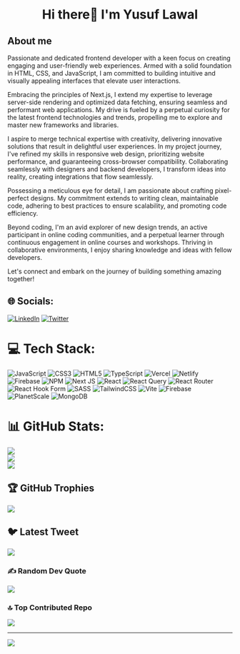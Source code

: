 # <p align="center">Hi there👋 I'm Yusuf Lawal</p>
## About me
Passionate and dedicated frontend developer with a keen focus on creating engaging and user-friendly web experiences. Armed with a solid foundation in HTML, CSS, and JavaScript, I am committed to building intuitive and visually appealing interfaces that elevate user interactions.

Embracing the principles of Next.js, I extend my expertise to leverage server-side rendering and optimized data fetching, ensuring seamless and performant web applications. My drive is fueled by a perpetual curiosity for the latest frontend technologies and trends, propelling me to explore and master new frameworks and libraries.

I aspire to merge technical expertise with creativity, delivering innovative solutions that result in delightful user experiences. In my project journey, I've refined my skills in responsive web design, prioritizing website performance, and guaranteeing cross-browser compatibility. Collaborating seamlessly with designers and backend developers, I transform ideas into reality, creating integrations that flow seamlessly.

Possessing a meticulous eye for detail, I am passionate about crafting pixel-perfect designs. My commitment extends to writing clean, maintainable code, adhering to best practices to ensure scalability, and promoting code efficiency.

Beyond coding, I'm an avid explorer of new design trends, an active participant in online coding communities, and a perpetual learner through continuous engagement in online courses and workshops. Thriving in collaborative environments, I enjoy sharing knowledge and ideas with fellow developers.

Let's connect and embark on the journey of building something amazing together!



## 🌐 Socials:
[![LinkedIn](https://img.shields.io/badge/LinkedIn-%230077B5.svg?logo=linkedin&logoColor=white)](https://linkedin.com/in/https://www.linkedin.com/in/yusuf-lawal-2b5ab6241/) [![Twitter](https://img.shields.io/badge/Twitter-%231DA1F2.svg?logo=Twitter&logoColor=white)](https://twitter.com/https://twitter.com/yusuf_Designs) 

# 💻 Tech Stack:
![JavaScript](https://img.shields.io/badge/javascript-%23323330.svg?style=for-the-badge&logo=javascript&logoColor=%23F7DF1E) ![CSS3](https://img.shields.io/badge/css3-%231572B6.svg?style=for-the-badge&logo=css3&logoColor=white) ![HTML5](https://img.shields.io/badge/html5-%23E34F26.svg?style=for-the-badge&logo=html5&logoColor=white) ![TypeScript](https://img.shields.io/badge/typescript-%23007ACC.svg?style=for-the-badge&logo=typescript&logoColor=white) ![Vercel](https://img.shields.io/badge/vercel-%23000000.svg?style=for-the-badge&logo=vercel&logoColor=white) ![Netlify](https://img.shields.io/badge/netlify-%23000000.svg?style=for-the-badge&logo=netlify&logoColor=#00C7B7) ![Firebase](https://img.shields.io/badge/firebase-%23039BE5.svg?style=for-the-badge&logo=firebase) ![NPM](https://img.shields.io/badge/NPM-%23CB3837.svg?style=for-the-badge&logo=npm&logoColor=white) ![Next JS](https://img.shields.io/badge/Next-black?style=for-the-badge&logo=next.js&logoColor=white) ![React](https://img.shields.io/badge/react-%2320232a.svg?style=for-the-badge&logo=react&logoColor=%2361DAFB) ![React Query](https://img.shields.io/badge/-React%20Query-FF4154?style=for-the-badge&logo=react%20query&logoColor=white) ![React Router](https://img.shields.io/badge/React_Router-CA4245?style=for-the-badge&logo=react-router&logoColor=white) ![React Hook Form](https://img.shields.io/badge/React%20Hook%20Form-%23EC5990.svg?style=for-the-badge&logo=reacthookform&logoColor=white) ![SASS](https://img.shields.io/badge/SASS-hotpink.svg?style=for-the-badge&logo=SASS&logoColor=white) ![TailwindCSS](https://img.shields.io/badge/tailwindcss-%2338B2AC.svg?style=for-the-badge&logo=tailwind-css&logoColor=white) ![Vite](https://img.shields.io/badge/vite-%23646CFF.svg?style=for-the-badge&logo=vite&logoColor=white) ![Firebase](https://img.shields.io/badge/Firebase-039BE5?style=for-the-badge&logo=Firebase&logoColor=white) ![PlanetScale](https://img.shields.io/badge/planetscale-%23000000.svg?style=for-the-badge&logo=planetscale&logoColor=white) ![MongoDB](https://img.shields.io/badge/MongoDB-%234ea94b.svg?style=for-the-badge&logo=mongodb&logoColor=white)
# 📊 GitHub Stats:
![](https://github-readme-stats.vercel.app/api?username=YusufsDesigns&theme=radical&hide_border=true&include_all_commits=true&count_private=true)<br/>
![](https://github-readme-streak-stats.herokuapp.com/?user=YusufsDesigns&theme=radical&hide_border=true)<br/>
![](https://github-readme-stats.vercel.app/api/top-langs/?username=YusufsDesigns&theme=radical&hide_border=true&include_all_commits=true&count_private=true&layout=compact)

## 🏆 GitHub Trophies
![](https://github-profile-trophy.vercel.app/?username=YusufsDesigns&theme=radical&no-frame=true&no-bg=false&margin-w=4)

## 🐦 Latest Tweet
[![](https://gtce.itsvg.in/api?username=https://twitter.com/yusuf_Designs)](https://github.com/VishwaGauravIn/github-twitter-card-embed)

### ✍️ Random Dev Quote
![](https://quotes-github-readme.vercel.app/api?type=horizontal&theme=radical)

### 🔝 Top Contributed Repo
![](https://github-contributor-stats.vercel.app/api?username=YusufsDesigns&limit=5&theme=radical&combine_all_yearly_contributions=true)

---
[![](https://visitcount.itsvg.in/api?id=YusufsDesigns&icon=0&color=6)](https://visitcount.itsvg.in)

<!-- Proudly created with GPRM ( https://gprm.itsvg.in ) -->
